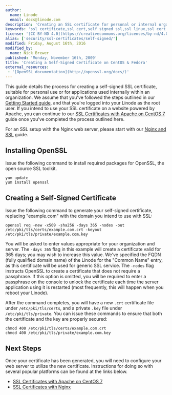 ```yaml
---
author:
  name: Linode
  email: docs@linode.com
description: 'Creating an SSL certificate for personal or internal organizational use on a Linux server.'
keywords: 'ssl certificate,ssl cert,self signed ssl,ssl linux,ssl cert linux'
license: '[CC BY-ND 4.0](https://creativecommons.org/licenses/by-nd/4.0)'
alias: ['security/ssl-certificates/self-signed/']
modified: Friday, August 16th, 2016
modified_by:
  name: Nick Brewer
published: 'Monday, November 16th, 2009'
title: 'Creating a Self-Signed Certificate on CentOS & Fedora'
external_resources:
 - '[OpenSSL documentation](http://openssl.org/docs/)'
---
```


This guide details the process for creating a self-signed SSL certificate, suitable for personal use or for applications used internally within an organization. We assume that you've followed the steps outlined in our [Getting Started guide](/docs/getting-started/), and that you're logged into your Linode as the root user. If you intend to use your SSL certificate on a website powered by Apache, you can continue to our [SSL Certificates with Apache on CentOS 7](/docs/security/ssl/ssl-apache2-centos) guide once you've completed the process outlined here.

For an SSL setup with the Nginx web server, please start with our [Nginx and SSL](/docs/security/ssl/provide-encrypted-resource-access-using-ssl-certificates-on-nginx) guide.

## Installing OpenSSL

Issue the following command to install required packages for OpenSSL, the open source SSL toolkit.

    yum update
    yum install openssl

## Creating a Self-Signed Certificate

Issue the following command to generate your self-signed certificate, replacing "example.com" with the domain you intend to use with SSL:

    openssl req -new -x509 -sha256 -days 365 -nodes -out /etc/pki/tls/certs/example.com.crt -keyout /etc/pki/tls/private/example.com.key

You will be asked to enter values appropriate for your organization and server. The `-days 365` flag in this example will create a certificate valid for 365 days; you may wish to increase this value. We've specified the FQDN (fully qualified domain name) of the Linode for the "Common Name" entry, as this certificate will be used for generic SSL service. The `-nodes` flag instructs OpenSSL to create a certificate that does not require a passphrase. If this option is omitted, you will be required to enter a passphrase on the console to unlock the certificate each time the server application using it is restarted (most frequently, this will happen when you reboot your Linode).

After the command completes, you will have a new `.crt` certificate file under `/etc/pki/tls/certs`, and a private `.key` file under `/etc/pki/tls/private`. You can issue these commands to ensure that both the certificate and the key are properly secured:

    chmod 400 /etc/pki/tls/certs/example.com.crt
    chmod 400 /etc/pki/tls/private/example.com.key

## Next Steps

Once your certificate has been generated, you will need to configure your web server to utilize the new certificate.  Instructions for doing so with several popular platforms can be found at the links below.

- [SSL Certificates with Apache on CentOS 7](/docs/security/ssl/ssl-apache2-centos)
- [SSL Certificates with Nginx](/docs/security/ssl/ssl-certificates-with-nginx)
